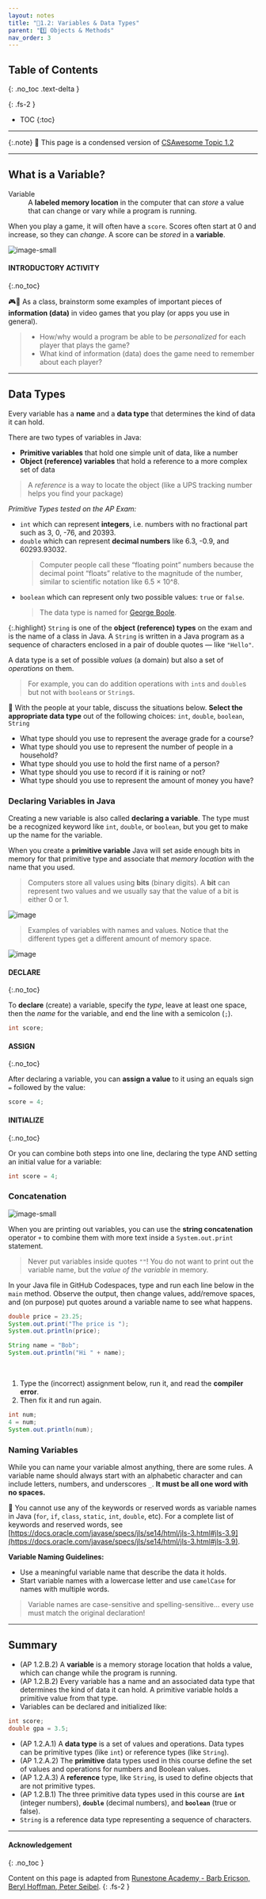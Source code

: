 ```yaml
---
layout: notes
title: "📓1.2: Variables & Data Types" 
parent: "1️⃣ Objects & Methods"
nav_order: 3
---
```


## Table of Contents
{: .no_toc .text-delta }

{: .fs-2 }
- TOC
{:toc}

---

{:.note}
📖 This page is a condensed version of [CSAwesome Topic 1.2](https://runestone.academy/ns/books/published/csawesome2/topic-1-2-variables.html) 

---

## What is a Variable?

<html>
<dl>
 <dt>Variable</dt>
 <dd>A <strong>labeled memory location</strong> in the computer that can <em>store</em> a value that can change or vary while a program is running.
 </dd>
</dl>
</html>

When you play a game, it will often have a `score`. Scores often start at 0 and increase, so they can _change_. A score can be _stored_ in a **variable**.

![image-small](Figures/pongScore.png)

#### INTRODUCTORY ACTIVITY
{:.no_toc}

<div class="task" markdown="block">

🎮📱 As a class, brainstorm some examples of important pieces of **information (data)** in video games that you play (or apps you use in general).

> * How/why would a program be able to be _personalized_ for each player that plays the game?
> * What kind of information (data) does the game need to remember about each player?

</div>

---

## Data Types

Every variable has a **name** and a **data type** that determines the kind of data it can hold. 

<div class="important" markdown="block">
There are two types of variables in Java: 
 
* **Primitive variables** that hold one simple unit of data, like a number
* **Object (reference) variables** that hold a reference to a more complex set of data 
 > A _reference_ is a way to locate the object (like a UPS tracking number helps you find your package)
 
</div>

_Primitive Types tested on the AP Exam:_
- `int` which can represent **integers**, i.e. numbers with no fractional part such as 3, 0, -76, and 20393.
- `double` which can represent **decimal numbers** like 6.3, -0.9, and 60293.93032.
  > Computer people call these “floating point” numbers because the decimal point “floats” relative to the magnitude of the number, similar to scientific notation like 6.5 × 10^8. 
- `boolean` which can represent only two possible values: `true` or `false`.
  > The data type is named for [George Boole](https://en.wikipedia.org/wiki/George_Boole).

{:.highlight}
`String` is one of the **object (reference) types** on the exam and is the name of a class in Java. A `String` is written in a Java program as a sequence of characters enclosed in a pair of double quotes — like `"Hello"`. 

A data type is a set of possible _values_ (a domain) but also a set of _operations_ on them. 
> For example, you can do addition operations with `int`s and `double`s but not with `boolean`s or `String`s.

<div class="task" markdown="block">

💬 With the people at your table, discuss the situations below. **Select the appropriate data type** out of the following choices: `int`, `double`, `boolean`, `String`
 
- What type should you use to represent the average grade for a course?  
- What type should you use to represent the number of people in a household?  
- What type should you use to hold the first name of a person?  
- What type should you use to record if it is raining or not?  
- What type should you use to represent the amount of money you have?  

</div>

### Declaring Variables in Java

Creating a new variable is also called **declaring a variable**. The type must be a recognized keyword like `int`, `double`, or `boolean`, but you get to make up the name for the variable. 

When you create a **primitive variable** Java will set aside enough bits in memory for that primitive type and associate that _memory location_ with the name that you used.
> Computers store all values using **bits** (binary digits). A **bit** can represent two values and we usually say that the value of a bit is either 0 or 1. 

![image](Figures/typesAndSpace.png)
> Examples of variables with names and values. Notice that the different types get a different amount of memory space.

![image](Figures/variables.png)

<div class="important" markdown="block">

#### DECLARE
{:.no_toc}

To **declare** (create) a variable, specify the _type_, leave at least one space, then the _name_ for the variable, and end the line with a semicolon (`;`). 

```java
int score;
````

#### ASSIGN
{:.no_toc}

After declaring a variable, you can **assign a value** to it using an equals sign `=` followed by the value:

```java
score = 4;
```

#### INITIALIZE
{:.no_toc}

Or you can combine both steps into one line, declaring the type AND setting an initial value for a variable:

```java
int score = 4;
```

</div>

### Concatenation

![image-small](Figures/concatenation.png)

When you are printing out variables, you can use the **string concatenation** operator ``+`` to combine them with more text inside a `System.out.print` statement. 
> Never put variables inside quotes ``""``! You do not want to print out the variable name, but the *value of the variable* in memory. 

<div class="task" markdown="block">

In your Java file in GitHub Codespaces, type and run each line below in the `main` method. Observe the output, then change values, add/remove spaces, and (on purpose) put quotes around a variable name to see what happens.

```java
double price = 23.25;
System.out.print("The price is ");
System.out.println(price);

String name = "Bob";
System.out.println("Hi " + name);
```

</div>

<br>

<div class="task" markdown="block">


1. Type the (incorrect) assignment below, run it, and read the **compiler error**.
2. Then fix it and run again.

```java
int num;
4 = num;           
System.out.println(num);
```

</div>


### Naming Variables

While you can name your variable almost anything, there are some rules. A variable name should always start with an alphabetic character and can include letters, numbers, and underscores `_`. **It must be all one word with no spaces.**

🚫 You cannot use any of the keywords or reserved words as variable names in Java (`for`, `if`, `class`, `static`, `int`, `double`, etc). For a complete list of keywords and reserved words, see [https://docs.oracle.com/javase/specs/jls/se14/html/jls-3.html#jls-3.9](https://docs.oracle.com/javase/specs/jls/se14/html/jls-3.html#jls-3.9).

<div class="important" markdown="block">

**Variable Naming Guidelines:**

* Use a meaningful variable name that describe the data it holds.
* Start variable names with a lowercase letter and use `camelCase` for names with multiple words.
 > Variable names are case-sensitive and spelling-sensitive... every use must match the original declaration!

</div>

<!--
#### Debugging Challenge : Weather Report

Debug the following code that reads out a weather report. Make sure the data types match the values put into the variables. Can you find all the bugs and get the code to run? Work with a programming buddy if you get stuck.

<div class="task" markdown="block">

**Coding Challenge (Codespaces)**
Type these **inside your `main` method** (or adapt to your file). The lines contain multiple bugs (types, capitalization, quotes, semicolons). Fix them so the program prints a coherent weather report.

```java
int temperature = 70.5;
double tvChannel = 101;
boolean sunny = 1

System.out.print("Welcome to the weather report on Channel ")
System.out.println(TVchannel);
System.out.print("The temperature today is );
System.out.println(tempurature);
System.out.print("Is it sunny today? ");
System.out.println(sunny);
```

*Target output (example):*

```
Welcome to the weather report on Channel 101
The temperature today is 70.5
Is it sunny today? true
```

</div>

---

#### Groupwork Coding Challenge : Mad Libs

Have you ever played MAD LIBS? In this game, you first choose words by prompts like “a color” or “a plural noun,” and then those words are filled into a story to make it wacky!

<div class="task" markdown="block">

**Pair Activity (Codespaces)**

1. Declare and initialize the variables, then print the poem using concatenation.
2. Replace the placeholder words with your own.
3. Create your own silly poem using **at least 5 new `String` variables**.
4. (Optional) Explore user input later with the Java `Scanner` class: <a href="https://www.w3schools.com/java/java_user_input.asp" target="_blank">Scanner class</a>.

```java
// Fill these in with your words (don’t peek at the poem yet)
String pluralNoun1 = "Replace";
String color1 = "Replace";
String color2 = "Replace";
String food = "Replace";
String pluralNoun2 = "Replace";

// Poem
System.out.println("Roses are " + color1);
System.out.println(pluralNoun1 + " are " + color2);
System.out.println("I like " + food);
System.out.println("Do " + pluralNoun2 + " like them too?");
```

</div>
-->

---

## Summary

* (AP 1.2.B.2) A **variable** is a memory storage location that holds a value, which can change while the program is running.
* (AP 1.2.B.2) Every variable has a name and an associated data type that determines the kind of data it can hold. A primitive variable holds a primitive value from that type.
* Variables can be declared and initialized like:

```java
int score;
double gpa = 3.5;
```

* (AP 1.2.A.1) A **data type** is a set of values and operations. Data types can be primitive types (like `int`) or reference types (like `String`).
* (AP 1.2.A.2) The **primitive** data types used in this course define the set of values and operations for numbers and Boolean values.
* (AP 1.2.A.3) A **reference** type, like `String`, is used to define objects that are not primitive types.
* (AP 1.2.B.1) The three primitive data types used in this course are **`int`** (integer numbers), **`double`** (decimal numbers), and **`boolean`** (true or false).
* `String` is a reference data type representing a sequence of characters.

---

#### Acknowledgement
{: .no_toc }

Content on this page is adapted from [Runestone Academy - Barb Ericson, Beryl Hoffman, Peter Seibel](https://runestone.academy/ns/books/published/csawesome2/csawesome2.html).
{: .fs-2 }
